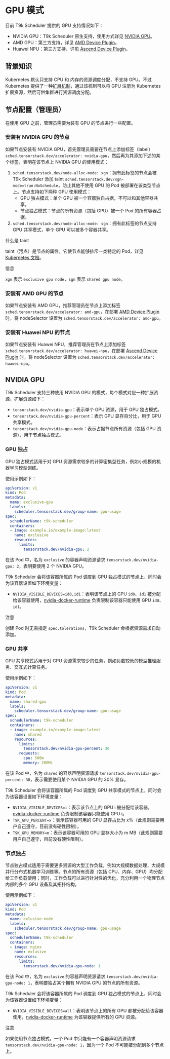 # GPU 模式

目前 T9k Scheduler 提供的 GPU 支持情况如下：

* NVIDIA GPU：T9k Scheduler 原生支持，使用方式详见 [NVIDIA GPU](#nvidia-gpu)。
* AMD GPU：第三方支持，详见 <a target="_blank" rel="noopener noreferrer" href="https://github.com/RadeonOpenCompute/k8s-device-plugin">AMD Device Plugin</a>。
* Huawei NPU：第三方支持，详见 <a target="_blank" rel="noopener noreferrer" href="https://github.com/apulis/ascend-device-plugin">Ascend Device Plugin</a>。

## 背景知识

Kubernetes 默认只支持 CPU 和 内存的资源调度分配，不支持 GPU。不过 Kubernetes 提供了一种<a target="_blank" rel="noopener noreferrer" href="https://kubernetes.io/docs/concepts/extend-kubernetes/compute-storage-net/device-plugins/">扩展机制</a>，通过该机制可以将 GPU 注册为 Kubernetes 扩展资源，然后可供集群进行资源调度分配。

## 节点配置（管理员）

在使用 GPU 之前，管理员需要为装有 GPU 的节点进行一些配置。

### 安装有 NVIDIA GPU 的节点

如果节点安装有 NVIDIA GPU，首先管理员需要在节点上添加标签（label）`sched.tensorstack.dev/accelerator: nvidia-gpu`，然后再为其添加下述的某个标签，表明在该节点上 NVIDIA GPU 的使用模式： 

1. `sched.tensorstack.dev/node-alloc-mode: xgn`：拥有此标签的节点会被 T9k Scheduler 添加 taint `sched.tensorstack.dev/xgn-mode=true:NoSchedule`，防止其他不使用 GPU 的 Pod 被部署在该类型节点上。节点支持如下两种 GPU 使用模式：
    * GPU 独占模式：单个 GPU 被一个容器独自占据，不可以和其他容器共享。
    * 节点独占模式：节点的所有资源（包括 GPU）被一个 Pod 的所有容器占据。
2. `sched.tensorstack.dev/node-alloc-mode: sgn`：拥有此标签的节点支持 GPU 共享模式，单个 GPU 可以被多个容器共享。

<aside class="note info">
<div class="title">什么是 taint</div>

taint（污点）是节点的属性，它使节点能够排斥一类特定的 Pod，详见 <a target="_blank" rel="noopener noreferrer" href="https://kubernetes.io/zh/docs/concepts/scheduling-eviction/taint-and-toleration/">Kubernetes 文档</a>。

</aside>

<aside class="note info">
<div class="title">信息</div>

`xgn` 表示 `exclusive gpu node`，`sgn` 表示 `shared gpu node`。

</aside>

### 安装有 AMD GPU 的节点

如果节点安装有 AMD GPU，推荐管理员在节点上添加标签 `sched.tensorstack.dev/accelerator: amd-gpu`，在部署 <a target="_blank" rel="noopener noreferrer" href="https://github.com/RadeonOpenCompute/k8s-device-plugin">AMD Device Plugin</a> 时，将 nodeSelector 设置为 `sched.tensorstack.dev/accelerator: amd-gpu`。

### 安装有 Huawei NPU 的节点

如果节点安装有 Huawei NPU，推荐管理员在节点上添加标签 `sched.tensorstack.dev/accelerator: huawei-npu`，在部署 <a target="_blank" rel="noopener noreferrer" href="https://github.com/apulis/ascend-device-plugin">Ascend Device Plugin</a> 时，将 nodeSelector 设置为 `sched.tensorstack.dev/accelerator: huawei-npu`。

## NVIDIA GPU

T9k Scheduler 支持三种使用 NVIDIA GPU 的模式，每个模式对应一种扩展资源，扩展资源如下：

  * `tensorstack.dev/nvidia-gpu`：表示单个 GPU 资源，用于 GPU 独占模式。
  * `tensorstack.dev/nvidia-gpu-percent`：表示 GPU 显存百分比，用于 GPU 共享模式。
  * `tensorstack.dev/nvidia-gpu-node`：表示占据节点所有资源（包括 GPU 资源），用于节点独占模式。

### GPU 独占

GPU 独占模式适用于对 GPU 资源需求较多的计算密集型任务，例如小规模的机器学习模型训练。

使用示例如下：

```yaml
apiVersion: v1
kind: Pod
metadata:
  name: exclusive-gpu
  labels:
    scheduler.tensorstack.dev/group-name: gpu-usage
spec:
  schedulerName: t9k-scheduler
  containers:
  - image: example.io/example-image:latest
    name: exclusive
    resources:
      limits:
        tensorstack.dev/nvidia-gpu: 2
```

在该 Pod 中，名为 `exclusive` 的容器声明资源请求 `tensorstack.dev/nvidia-gpu: 2`，表明要使用 2 个 NVIDIA GPU。

T9k Scheduler 会将该容器所属的 Pod 调度到 GPU 独占模式的节点上，同时会为该容器设置如下环境变量：

   * `NVIDIA_VISIBLE_DEVICES=id0,id1`：表明该节点上的 GPU `id0`、`id1` 被分配给该容器使用，<a target="_blank" rel="noopener noreferrer" href="https://github.com/NVIDIA/nvidia-docker">nvidia-docker-runtime</a> 负责限制该容器只能使用 GPU `id0`、`id1`。

<aside class="note">
<div class="title">注意</div>

创建 Pod 时无需指定 `spec.tolerations`，T9k Scheduler 会根据资源需求自动添加。

</aside>

### GPU 共享

GPU 共享模式适用于对 GPU 资源需求较少的任务，例如负载较低的模型推理服务、交互式计算任务。

使用示例如下：

```yaml
apiVersion: v1
kind: Pod
metadata:
  name: shared-gpu
  labels:
    scheduler.tensorstack.dev/group-name: gpu-usage
spec:
  schedulerName: t9k-scheduler
  containers:
  - image: example.io/example-image:latest
    name: shared
    resources:
      limits:
        tensorstack.dev/nvidia-gpu-percent: 30
      requests:
        cpu: 500m
        memory: 200Mi
```

在该 Pod 中，名为 `shared` 的容器声明资源请求 `tensorstack.dev/nvidia-gpu-percent: 30`，表示需要使用某个 NVIDIA GPU 的 30% 显存。

T9k Scheduler 会将该容器所属的 Pod 调度到 GPU 共享模式的节点上，同时会为该容器设置如下环境变量：

   * `NVIDIA_VISIBLE_DEVICES=i`：表示该节点上的 GPU i 被分配给该容器，<a target="_blank" rel="noopener noreferrer" href="https://github.com/NVIDIA/nvidia-docker">nvidia-docker-runtime</a> 负责限制该容器只能使用 GPU i。
   * `T9K_GPU_PERCENT=x`：表示该容器可用的 GPU 显存占比为 x%（此规则需要用户自己遵守，目前没有硬性限制）。
   * `T9K_GPU_MEMORY=m`：表示该容器可用的 GPU 显存大小为 m MB（此规则需要用户自己遵守，目前没有硬性限制）。

### 节点独占

节点独占模式适用于需要更多资源的大型工作负载，例如大规模数据处理，大规模并行分布式机器学习训练等。节点的所有资源（包括 CPU、内存、GPU）均分配给工作负载使用；同时，工作负载可以进行针对性的优化，充分利用一个物理节点内部的多个 GPU 设备及其拓扑结构。

使用示例如下：

```yaml
apiVersion: v1
kind: Pod
metadata:
  name: exlusive-node
  labels:
    scheduler.tensorstack.dev/group-name: gpu-usage
spec:
  schedulerName: t9k-scheduler
  containers:
  - image: nginx
    name: exlusive
    resources:
      limits:
        tensorstack.dev/nvidia-gpu-node: 1
```

在该 Pod 中，名为 `exclusive` 的容器声明资源请求 `tensorstack.dev/nvidia-gpu-node: 1`，表明要独占某个拥有 NVIDIA GPU 的节点的所有资源。

T9k Scheduler 会将该容器所属的 Pod 调度到 GPU 独占模式的节点上，同时会为该容器设置如下环境变量：

   * `NVIDIA_VISIBLE_DEVICES=all`：表明该节点上的所有 GPU 都被分配给该容器使用，<a target="_blank" rel="noopener noreferrer" href="https://github.com/NVIDIA/nvidia-docker">nvidia-docker-runtime</a> 为该容器提供所有的 GPU 资源。 

<aside class="note">
<div class="title">注意</div>

如果使用节点独占模式，一个 Pod 中只能有一个容器声明资源请求 `tensorstack.dev/nvidia-gpu-node: 1`，因为一个 Pod 不可能被分配到多个节点上。

</aside>
